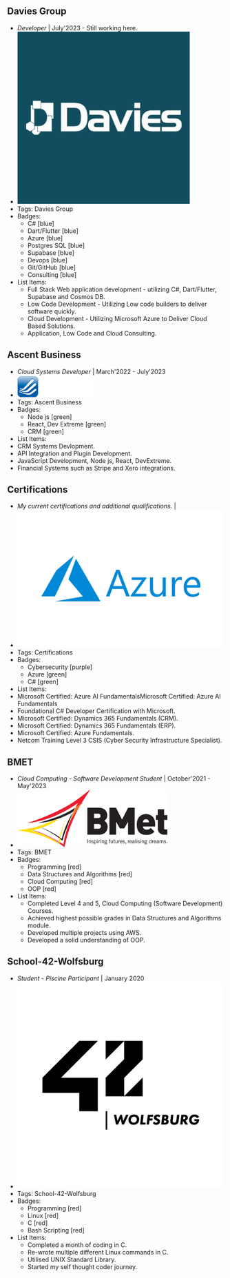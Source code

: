 ## Davies Group
- *Developer* | July'2023 - Still working here.
- ![logo512](../assets/davies-logo.jpeg)
- Tags: Davies Group
- Badges:
  - C# [blue]
  - Dart/Flutter [blue]
  - Azure [blue]
  - Postgres SQL [blue]
  - Supabase [blue]
  - Devops [blue]
  - Git/GitHub [blue]
  - Consulting [blue]
- List Items:
  - Full Stack Web application development - utilizing C#, Dart/Flutter, Supabase and Cosmos DB.
  - Low Code Development - Utilizing Low code builders to deliver software quickly.
  - Cloud Development - Utilizing Microsoft Azure to Deliver Cloud Based Solutions.
  - Application, Low Code and Cloud Consulting.

## Ascent Business
- *Cloud Systems Developer* | March'2022 - July'2023
- ![logo512](../assets/ascent-logo.png)
- Tags: Ascent Business
- Badges:
  - Node js [green] 
  - React, Dev Extreme [green]
  - CRM [green]
 - List Items: 
  - CRM Systems Devlopment.
  - API Integration and Plugin Development.
  - JavaScript Development, Node js, React, DevExtreme.
  - Financial Systems such as Stripe and Xero integrations.

## Certifications
- *My current certifications and additional qualifications.* | 
- ![logo512](../assets/Microsoft_Azure-Logo.wine.png)
- Tags: Certifications
- Badges:
  - Cybersecurity [purple] 
  - Azure [green]
  - C# [green]
 - List Items: 
  - Microsoft Certified: Azure AI FundamentalsMicrosoft Certified: Azure AI Fundamentals
  - Foundational C# Developer Certification with Microsoft.
  - Microsoft Certified: Dynamics 365 Fundamentals (CRM).
  - Microsoft Certified: Dynamics 365 Fundamentals (ERP).
  - Microsoft Certified: Azure Fundamentals.
  - Netcom Training Level 3 CSIS (Cyber Security Infrastructure Specialist).

## BMET
- *Cloud Computing - Software Development Student* | October'2021 - May'2023
- ![logo512](../assets/bmet-logo.png)
- Tags: BMET
- Badges:
  - Programming [red]
  - Data Structures and Algorithms [red]
  - Cloud Computing [red]
  - OOP [red]
- List Items: 
  - Completed Level 4 and 5, Cloud Computing (Software Development) Courses.
  - Achieved highest possible grades in Data Structures and Algorithms module.
  - Developed multiple projects using AWS. 
  - Developed a solid understanding of OOP.

## School-42-Wolfsburg
- *Student - Piscine Participant* | January 2020
- ![logo512](../assets/channels4_profile.jpg)
- Tags: School-42-Wolfsburg
- Badges:
  - Programming [red]
  - Linux [red]
  - C [red]
  - Bash Scripting [red]
- List Items: 
  - Completed a month of coding in C.
  - Re-wrote multiple different Linux commands in C.
  - Utilised UNIX Standard Library.
  - Started my self thought coder journey.